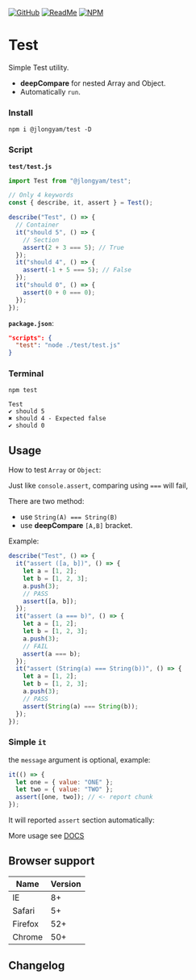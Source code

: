 [![GitHub](https://img.shields.io/badge/GitHub-%23121011.svg?logo=github&logoColor=white)](https://github.com/jlongyam/Test)
[![ReadMe](https://img.shields.io/badge/ReadMe-018EF5?logo=readme&logoColor=fff)](#)
[![NPM](https://nodei.co/npm/@jlongyam/test.svg?style=flat&data=n,v,d&color=blue)](https://www.npmjs.com/package/@jlongyam/test)

# Test

Simple Test utility.

- **deepCompare** for nested Array and Object.
- Automatically `run`.

### Install

```shell
npm i @jlongyam/test -D
```

### Script

**`test/test.js`**

```js
import Test from "@jlongyam/test";

// Only 4 keywords
const { describe, it, assert } = Test();

describe("Test", () => {
  // Container
  it("should 5", () => {
    // Section
    assert(2 + 3 === 5); // True
  });
  it("should 4", () => {
    assert(-1 + 5 === 5); // False
  });
  it("should 0", () => {
    assert(0 + 0 === 0);
  });
});
```

**`package.json`**:

```JSON
"scripts": {
  "test": "node ./test/test.js"
}
```

### Terminal

```shell
npm test
```

```shell
Test
✔ should 5
✖ should 4 - Expected false
✔ should 0
```

## Usage

How to test `Array` or `Object`:

Just like `console.assert`, comparing using `===` will fail,

There are two method:

- use `String(A) === String(B)`
- use **deepCompare** `[A,B]` bracket.

Example:

```js
describe("Test", () => {
  it("assert ([a, b])", () => {
    let a = [1, 2];
    let b = [1, 2, 3];
    a.push(3);
    // PASS
    assert([a, b]);
  });
  it("assert (a === b)", () => {
    let a = [1, 2];
    let b = [1, 2, 3];
    a.push(3);
    // FAIL
    assert(a === b);
  });
  it("assert (String(a) === String(b))", () => {
    let a = [1, 2];
    let b = [1, 2, 3];
    a.push(3);
    // PASS
    assert(String(a) === String(b));
  });
});
```

### Simple `it`

the `message` argument is optional, example:

```js
it(() => {
  let one = { value: "ONE" };
  let two = { value: "TWO" };
  assert([one, two]); // <- report chunk
});
```

It will reported `assert` section automatically:

More usage see [DOCS](./docs/README.md)

## Browser support

| Name    | Version |
| ------- | ------- |
| IE      | 8+      |
| Safari  | 5+      |
| Firefox | 52+     |
| Chrome  | 50+     |

## Changelog

